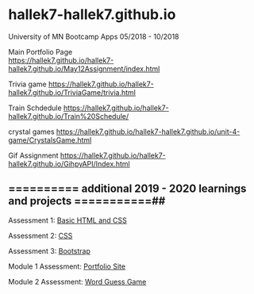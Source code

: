 # hallek7-hallek7.github.io
 University of MN Bootcamp Apps 05/2018 - 10/2018
 
 Main Portfolio  Page  
https://hallek7.github.io/hallek7-hallek7.github.io/May12Assignment/index.html
 
Trivia game
https://hallek7.github.io/hallek7-hallek7.github.io/TriviaGame/trivia.html

Train Schdedule 
https://hallek7.github.io/hallek7-hallek7.github.io/Train%20Schedule/

crystal games 
https://hallek7.github.io/hallek7-hallek7.github.io/unit-4-game/CrystalsGame.html

Gif Assignment 
https://hallek7.github.io/hallek7-hallek7.github.io/GihpyAPI/Index.html


 
## ========== additional 2019 - 2020  learnings and projects ===========##

Assessment 1:  [Basic HTML and CSS](https://hallek7.github.io/hallek7-hallek7.github.io/Dev10-Program/HTML_BasicCSS_Assessment/index.html)

Assessment 2:  [CSS](https://hallek7.github.io/hallek7-hallek7.github.io/Dev10-Program/CSS_Assessment/index.html)


Assessment 3:  [Bootstrap](https://hallek7.github.io/hallek7-hallek7.github.io/Dev10-Program/Bootstrap_Assessment/index.html)


Module 1 Assessment:  [Portfolio Site](https://hallek7.github.io/hallek7-hallek7.github.io/Dev10-Program//Module-1_Assessment/index.html)
  

Module 2 Assessment:  [Word Guess Game](https://hallek7.github.io/hallek7-hallek7.github.io/Dev10-Program/Module-2_Assessment/index.html)
